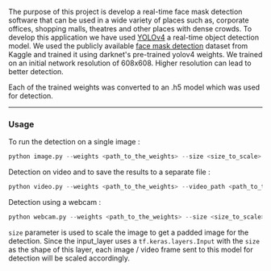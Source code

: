 
The purpose of this project is develop a real-time face mask detection software that can be used in a wide variety of places such as, corporate offices, shopping malls, theatres and other places with dense crowds. To develop this application we have used [YOLOv4](https://arxiv.org/abs/2004.10934) a real-time object detection model. We used the publicly available [face mask detection](https://www.kaggle.com/alexandralorenzo/maskdetection) dataset from Kaggle and trained it using darknet's pre-trained yolov4 weights. We trained on an initial network resolution of 608x608. Higher resolution can lead to better detection.

Each of the trained weights was converted to an .h5 model which was used for detection. 

------

### Usage

To run the detection on a single image :

``` python
python image.py --weights <path_to_the_weights> --size <size_to_scale> --image_path <path_to_image>
```

Detection on video and to save the results to a separate file :

``` python
python video.py --weights <path_to_the_weights> --video_path <path_to_the_video> --size <size_to_scale> --save_path <detected_video_save_path>
```

Detection using a webcam : 

``` python
python webcam.py --weights <path_to_the_weights> --size <size_to_scale> 
```

`size` parameter is used to scale the image to get a padded image for the detection. Since the input_layer uses a `tf.keras.layers.Input` with the `size ` as the shape of this layer, each image / video frame sent to this model for detection will be scaled accordingly.






